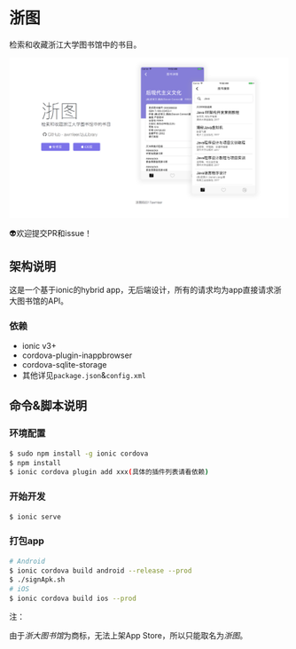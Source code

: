 # 浙图

检索和收藏浙江大学图书馆中的书目。

![homepage](screenShots/homepage.png)

👽欢迎提交PR和issue！

## 架构说明

这是一个基于ionic的hybrid app，无后端设计，所有的请求均为app直接请求浙大图书馆的API。

### 依赖

- ionic v3+
- cordova-plugin-inappbrowser
- cordova-sqlite-storage
- 其他详见`package.json`&`config.xml`

## 命令&脚本说明

### 环境配置

```bash
$ sudo npm install -g ionic cordova
$ npm install
$ ionic cordova plugin add xxx(具体的插件列表请看依赖)
```

### 开始开发

```bash
$ ionic serve
```

### 打包app

```bash
# Android
$ ionic cordova build android --release --prod
$ ./signApk.sh
# iOS
$ ionic cordova build ios --prod
```

注：

由于*浙大图书馆*为商标，无法上架App Store，所以只能取名为*浙图*。